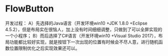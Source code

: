 # FlowButton
开发过程：
A）先选择的Java语言（开发环境win10 +JDK 1.8.0 +Eclipse 4.5.2），但是布局实在很恼人，加上没有时间细细调整，只做到了可以全屏实现的一个小程序；
B）而后选择了C#语言（开发环境win10 +Visual Studio 2017），布局功能都比较好实现，就是按钮下一次出现的位置有时候会不尽人意，进行随机函数位置限制优化之后实现效果还可以。
